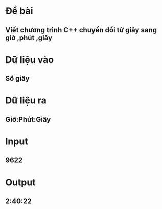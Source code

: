 # Đề bài
## Viết chương trình C++ chuyển đổi từ giây sang giờ ,phút ,giây
# Dữ liệu vào
## Số giây
# Dữ liệu ra
## Giờ:Phút:Giây
# Input
## 9622
# Output
## 2:40:22

